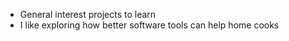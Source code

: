 - General interest projects to learn
- I like exploring how better software tools can help home cooks

<!---
budhe888/budhe888 is a ✨ special ✨ repository because its `README.md` (this file) appears on your GitHub profile.
You can click the Preview link to take a look at your changes.
--->
